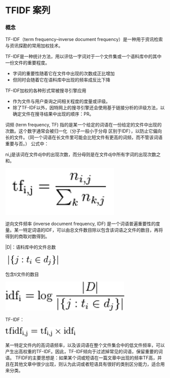 # TFIDF 案列

### 概念

TF-IDF（term frequency–inverse document frequency）是一种用于资讯检索与资讯探勘的常用加权技术。

TF-IDF是一种统计方法，用以评估一字词对于一个文件集或一个语料库中的其中一份文件的重要程度。

- 字词的重要性随着它在文件中出现的次数成正比增加
- 但同时会随着它在语料库中出现的频率成反比下降

TF-IDF加权的各种形式常被搜寻引擎应用

- 作为文件与用户查询之间相关程度的度量或评级。
- 除了TF-IDF以外，因特网上的搜寻引擎还会使用基于链接分析的评级方法，以确定文件在搜寻结果中出现的顺序：PR。



词频 (term frequency, TF) 指的是某一个给定的词语在一份给定的文件中出现的次数。这个数字通常会被归一化（分子一般小于分母 区别于IDF），以防止它偏向长的文件。（同一个词语在长文件里可能会比短文件有更高的词频，而不管该词语重要与否。）
公式中：

ni,j是该词在文件dj中的出现次数，而分母则是在文件dj中所有字词的出现次数之和。

![](images/QQ截图20200420115714.png)

逆向文件频率 (inverse document frequency, IDF) 是一个词语普遍重要性的度量。某一特定词语的IDF，可以由总文件数目除以包含该词语之文件的数目，再将得到的商取对数得到。

|D|：语料库中的文件总数

![image-20200420115933589](images/image-20200420115933589.png)

包含ti文件的数目

![image-20200420120002705](images/image-20200420120002705.png)

TF-IDF：

![image-20200420120417494](images/image-20200420120417494.png)

某一特定文件内的高词语频率，以及该词语在整个文件集合中的低文件频率，可以产生出高权重的TF-IDF。因此，TF-IDF倾向于过滤掉常见的词语，保留重要的词语。
TFIDF的主要思想是：如果某个词或短语在一篇文章中出现的频率TF高，并且在其他文章中很少出现，则认为此词或者短语具有很好的类别区分能力，适合用来分类。